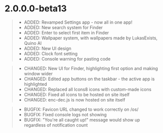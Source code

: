 # 2.0.0.0-beta13

> - ADDED: Revamped Settings app - now all in one app!
> - ADDED: New search system for Finder 
> - ADDED: Enter to select first item in Finder
> - ADDED: Wallpaper system, with wallpapers made by LukasExists, Quino Al
> - ADDED: New UI design
> - ADDED: Clock font setting
> - ADDED: Console warning for pasting code

> - CHANGED: New UI for Finder, highlighting first option and making window wider
> - CHANGED: Edited app buttons on the taskbar - the active app is highlighted
> - CHANGED: Replaced all Icons8 icons with custom-made icons
> - CHANGED: Fixed all icons to be hosted on site itself
> - CHANGED: enc-dec.js is now hosted on site itself

> - BUGFIX: Favicon URL changed to work correctly on /os/
> - BUGFIX: Fixed console logs not showing
> - BUGFIX: "You're all caught up!" message would show up regardless of notification count
